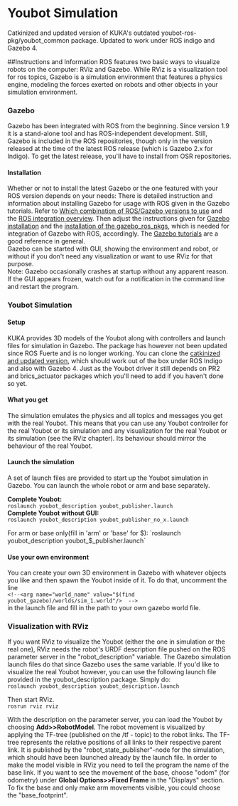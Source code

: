 # Youbot Simulation

Catkinized and updated version of KUKA's outdated youbot-ros-pkg/youbot_common package. Updated to work under ROS indigo and Gazebo 4.

##Instructions and Information
ROS features two basic ways to visualize robots on the computer: RViz and Gazebo. While RViz is a visualization tool for ros topics, Gazebo is a simulation environment that features a physics engine, modeling the forces exerted on robots and other objects in your simulation environment.

### Gazebo
Gazebo has been integrated with ROS from the beginning. Since version 1.9 it is a stand-alone tool and has ROS-independent development. Still, Gazebo is included in the ROS repositories, though only in the version released at the time of the latest ROS release (which is Gazebo 2.x for Indigo). To get the latest release, you'll have to install from OSR repositories.
#### Installation
Whether or not to install the latest Gazebo or the one featured with your ROS version depends on your needs: There is detailed instruction and information about installing Gazebo for usage with ROS given in the Gazebo tutorials. Refer to [Which combination of ROS/Gazebo versions to use](http://gazebosim.org/tutorials?tut=ros_wrapper_versions&cat=connect_ros) and the [ROS integration overview](http://gazebosim.org/tutorials?tut=ros_overview&cat=connect_ros). Then adjust the instructions given for [Gazebo installation](http://gazebosim.org/tutorials?cat=install) and the [installation of the gazebo_ros_pkgs](http://gazebosim.org/tutorials?tut=ros_installing&cat=connect_ros), which is needed for integration of Gazebo with ROS, accordingly. The [Gazebo tutorials](http://gazebosim.org/tutorials) are a good reference in general.  
Gazebo can be started with GUI, showing the environment and robot, or without if you don't need any visualization or want to use RViz for that purpose.  
Note: Gazebo occasionally crashes at startup without any apparent reason. If the GUI appears frozen, watch out for a notification in the command line and restart the program.

### Youbot Simulation
#### Setup
KUKA provides 3D models of the Youbot along with controllers and launch files for simulation in Gazebo. The package has however not been updated since ROS Fuerte and is no longer working. You can clone the [catkinized and updated version](https://github.com/stewess/youbot_simulation), which should work out of the box under ROS Indigo and also with Gazebo 4. Just as the Youbot driver it still depends on PR2 and brics_actuator packages which you'll need to add if you haven't done so yet.
#### What you get
The simulation emulates the physics and all topics and messages you get with the real Youbot. This means that you can use any Youbot controller for the real Youbot or its simulation and any visualization for the real Youbot or its simulation (see the RViz chapter). Its behaviour should mirror the behaviour of the real Youbot.
#### Launch the simulation
A set of launch files are provided to start up the Youbot simulation in Gazebo. You can launch the whole robot or arm and base separately.  
  
**Complete Youbot:**  
`roslaunch youbot_description youbot_publisher.launch`  
**Complete Youbot without GUI:**  
`roslaunch youbot_description youbot_publisher_no_x.launch`
  
  
For arm or base only(fill in 'arm' or 'base' for $):  
`roslaunch youbot_description youbot_$_publisher.launch`
#### Use your own environment
You can create your own 3D environment in Gazebo with whatever objects you like and then spawn the Youbot inside of it. To do that, uncomment the line  
`<!--<arg name="world_name" value="$(find youbot_gazebo)/worlds/sim_1.world"/>	--> `  
in the launch file and fill in the path to your own gazebo world file.

### Visualization with RViz
If you want RViz to visualize the Youbot (either the one in simulation or the real one), RViz needs the robot's URDF description file pushed on the ROS parameter server in the "robot_description" variable. The Gazebo simulation launch files do that since Gazebo uses the same variable. If you'd like to visualize the real Youbot however, you can use the following launch file provided in the youbot_description package. Simply do:  
`roslaunch youbot_description youbot_description.launch`  
  
Then start RViz.    
`rosrun rviz rviz`  
  
With the description on the parameter server, you can load the Youbot by choosing **Add>>RobotModel**. The robot movement is visualized by applying the TF-tree (published on the /tf - topic) to the robot links. The TF-tree represents the relative positions of all links to their respective parent link. It is published by the "robot_state_publisher"-node for the simulation, which should have been launched already by the launch file. In order to make the model visible in RViz you need to tell the program the name of the base link. If you want to see the movement of the base, choose "odom" (for odometry) under **Global Options>>Fixed Frame** in the "Displays" section. To fix the base and only make arm movements visible, you could choose the "base_footprint".
